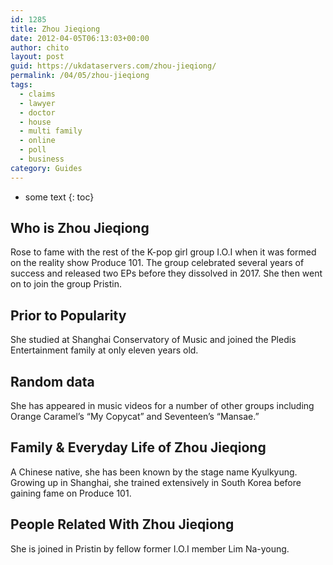 ```yaml
---
id: 1285
title: Zhou Jieqiong
date: 2012-04-05T06:13:03+00:00
author: chito
layout: post
guid: https://ukdataservers.com/zhou-jieqiong/
permalink: /04/05/zhou-jieqiong
tags:
  - claims
  - lawyer
  - doctor
  - house
  - multi family
  - online
  - poll
  - business
category: Guides
---
```


* some text
{: toc}
          
          
## Who is  Zhou Jieqiong
                  
                  
                  
Rose to fame with the rest of the K-pop girl group I.O.I when it was formed on the reality show Produce 101. The group celebrated several years of success and released two EPs before they dissolved in 2017. She then went on to join the group Pristin.
                  
                
                
                
## Prior to Popularity 
                  
                  
                  
She studied at Shanghai Conservatory of Music and joined the Pledis Entertainment family at only eleven years old.
                  
                
                
                
## Random data 
                  
                  
                  
She has appeared in music videos for a number of other groups including Orange Caramel&#8217;s &#8220;My Copycat&#8221; and Seventeen&#8217;s &#8220;Mansae.&#8221;
                  
                
                
                
## Family & Everyday Life of Zhou Jieqiong
                  
                  
                  
A Chinese native, she has been known by the stage name Kyulkyung. Growing up in Shanghai, she trained extensively in South Korea before gaining fame on Produce 101.
                  
                
                
                
## People Related With  Zhou Jieqiong
                  
                  
                  
She is joined in Pristin by fellow former I.O.I member Lim Na-young.
                  
                
              
            
          
          
          
    
    
  
